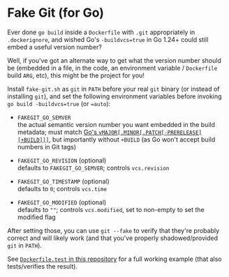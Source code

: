 # Fake Git (for Go)

Ever done `go build` inside a `Dockerfile` with `.git` appropriately in `.dockerignore`, and wished Go's `-buildvcs=true` in Go 1.24+ could still embed a useful version number?

Well, if you've got an alternate way to get what the version number should be (embedded in a file, in the code, an environment variable / `Dockerfile` build `ARG`, etc), this might be the project for you!

Install `fake-git.sh` as `git` in `PATH` before your real `git` binary (or instead of installing `git`), and set the following environment variables before invoking `go build -buildvcs=true` (or `=auto`):

- `FAKEGIT_GO_SEMVER`  
  the actual semantic version number you want embedded in the build metadata; must match [Go's `vMAJOR[.MINOR[.PATCH[-PRERELEASE][+BUILD]]]`](https://pkg.go.dev/golang.org/x/mod/semver), but importantly without `+BUILD` (as Go won't accept build numbers in Git tags)

- `FAKEGIT_GO_REVISION` (optional)  
  defaults to `FAKEGIT_GO_SEMVER`; controls `vcs.revision`

- `FAKEGIT_GO_TIMESTAMP` (optional)  
  defaults to `0`; controls `vcs.time`

- `FAKEGIT_GO_MODIFIED` (optional)  
  defaults to `""`; controls `vcs.modified`, set to non-empty to set the modified flag

After setting those, you can use `git --fake` to verify that they're probably correct and will likely work (and that you've properly shadowed/provided `git` in `PATH`).

See [`Dockerfile.test` in this repository](Dockerfile.test) for a full working example (that also tests/verifies the result).
